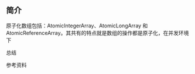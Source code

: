 ## 简介

原子化数组包括：AtomicIntegerArray、AtomicLongArray 和 AtomicReferenceArray。其共有的特点就是数组的操作都是原子化，在并发环境下






总结




参考资料


